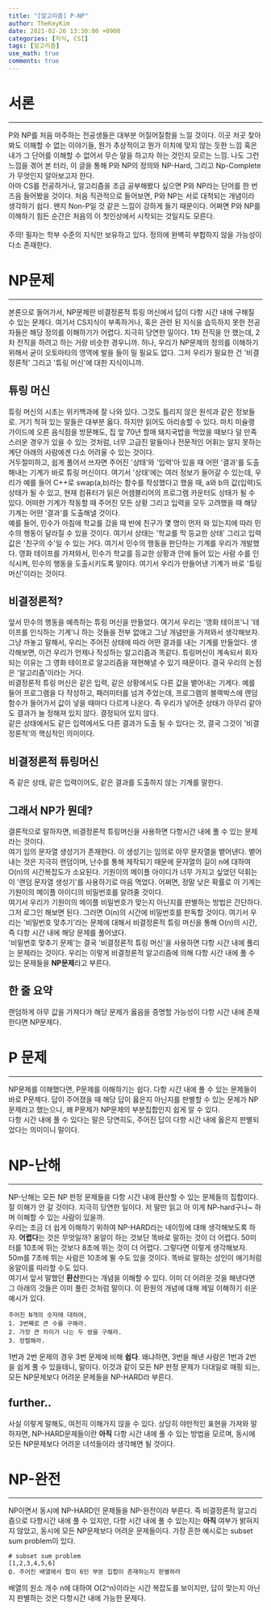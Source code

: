 ```yaml
---
title: "[알고리즘] P-NP"
author: TheKeyKim
date: 2021-02-26 13:30:00 +0900
categories: [지식, CSI]
tags: [알고리즘]
use_math: true
comments: true
---
```


# 서론
***
P와 NP를 처음 마주하는 전공생들은 대부분 어질어질함을 느낄 것이다. 이곳 저곳 찾아봐도 이해할 수 없는 이야기들, 뭔가 추상적이고 뭔가 이치에 맞지 않는 듯한 느낌 혹은 내가 그 단어를 이해할 수 없어서 무슨 말을 하고자 하는 것인지 모르는 느낌. 나도 그런 느낌을 겪어 본 터라, 이 글을 통해 P와 NP의 정의와 NP-Hard, 그리고 Np-Complete가 무엇인지 알아보고자 한다. <br>
아마 CS를 전공하거나, 알고리즘을 조금 공부해봤다 싶으면 P와 NP라는 단어를 한 번 즈음 들어봤을 것이다. 처음 직관적으로 들어보면, P와 NP는 서로 대척되는 개념이라 생각하기 쉽다. 왠지 Non-P일 것 같은 느낌이 강하게 들기 때문이다. 어쩌면 P와 NP를 이해하기 힘든 순간은 처음의 이 첫인상에서 시작되는 것일지도 모른다.<br>
<br>
주의! 필자는 학부 수준의 지식만 보유하고 있다. 정의에 완벽히 부합하지 않을 가능성이 다소 존재한다.
<br>
# NP문제
***
본론으로 들어가서, NP문제란 비결정론적 튜링 머신에서 답이 다항 시간 내에 구해질 수 있는 문제다. 여기서 CS지식이 부족하거나, 혹은 관련 된 지식을 습득하지 못한 전공자들은 해당 정의를 이해하기가 어렵다. 지극히 당연한 일이다. 1차 전직을 안 했는데, 2차 전직을 하려고 하는 거랑 비슷한 경우니까. 허나, 우리가 NP문제의 정의를 이해하기 위해서 굳이 오토마타의 영역에 발을 들이 밀 필요도 없다. 그저 우리가 필요한 건 '비결정론적' 그리고 '튜링 머신'에 대한 지식이니까.
## 튜링 머신
튜링 머신의 시초는 위키백과에 잘 나와 있다. 그것도 틀리지 않은 원석과 같은 정보들로. 거기 적혀 있는 말들은 대부분 옳다. 하지만 읽어도 아리송할 수 있다. 마치 미슐랭 가이드에 오른 음식점을 방문해도, 집 앞 70년 할매 돼지국밥을 먹었을 때보다 덜 만족스러운 경우가 있을 수 있는 것처럼, 너무 고급진 말들이나 전문적인 어휘는 알지 못하는 계단 아래의 사람에겐 다소 어려울 수 있는 것이다. 
<br>
거두절미하고, 쉽게 풀어서 쓰자면 주어진 '상태'와 '입력'아 있을 때 어떤 '결과'를 도출해내는 기계가 바로 튜링 머신이다. 여기서 '상태'에는 여러 정보가 들어갈 수 있는데, 우리가 예를 들어 C++로 swap(a,b)라는 함수를 작성했다고 했을 때, a와 b의 값(입력)도 상태가 될 수 있고, 현재 컴퓨터가 읽은 어셈블리어의 프로그램 카운터도 상태가 될 수 있다. 어떠한 기계가 작동할 때 주어진 모든 상황 그리고 입력을 모두 고려했을 때 해당 기계는 어떤 '결과'를 도출해낼 것이다.
<br>
예를 들어, 민수가 아침에 학교를 갔을 때 반에 친구가 몇 명이 먼저 와 있는지에 따라 민수의 행동이 달라질 수 있을 것이다. 여기서 상태는 '학교를 막 등교한 상태' 그리고 입력값은 '친구의 수'일 수 있는 거다. 여기서 민수의 행동을 판단하는 기계를 우리가 개발했다. 영화 테이프를 가져와서, 민수가 학교를 등교한 상황과 안에 들어 있는 사람 수를 인식시켜, 민수의 행동을 도출시키도록 말이다. 여기서 우리가 만들어낸 기계가 바로 '튜링 머신'이라는 것이다. 
<br>
## 비결정론적?
앞서 민수의 행동을 예측하는 튜링 머신을 만들었다. 여기서 우리는 '영화 테이프'니 '테이프를 인식하는 기계'니 하는 것들을 전부 없애고 그냥 개념만을 가져와서 생각해보자. <br>
그냥 까놓고 말해서, 우리는 주어진 상태에 따라 어떤 결과를 내는 기계를 만들었다. 생각해보면, 이건 우리가 언제나 작성하는 알고리즘과 똑같다. 튜링머신이 계속되서 회자되는 이유는 그 영화 테이프로 알고리즘을 재현해낼 수 있기 때문이다. 결국 우리의 논점은 '알고리즘'이라는 거다.
<br>
비결정론적 튜링 머신은 같은 입력, 같은 상황에서도 다른 값을 뱉어내는 기계다. 예를 들어 프로그램을 다 작성하고, 패러미터를 넘겨 주었는데, 프로그램의 블랙박스에 랜덤함수가 들어가서 값이 넣을 때마다 다르게 나온다. 즉 우리가 넣어준 상태가 아무리 같아도 결과가 늘 정해져 있지 않다. 결정되어 있지 않다. 
<br>
같은 상태에서도 같은 입력에서도 다른 결과가 도출 될 수 있다는 것, 결국 그것이 '비결정론적'의 핵심적인 의미이다. 
## 비결정론적 튜링머신
즉 같은 상태, 같은 입력이어도, 같은 결과를 도출하지 않는 기계를 말한다. 
## 그래서 NP가 뭔데?
결론적으로 말하자면, 비결정론적 튜링머신을 사용하면 다항시간 내에 풀 수 있는 문제라는 것이다. <br>
여기 임의 문자열 생성기가 존재한다. 이 생성기는 임의로 아무 문자열을 뱉어낸다. 뱉어내는 것은 지극히 랜덤이며, 난수를 통해 제작되기 때문에 문자열의 길이 n에 대하여 O(n)의 시간복잡도가 소요된다. 기원이의 메이플 아이디가 너무 가지고 싶었던 덕휘는 이 '랜덤 문자열 생성기'를 사용하기로 마음 먹었다. 어쩌면, 정말 낮은 확률로 이 기계는 기원이의 메이플 아이디의 비밀번호를 알려줄 것이다. <br>
여기서 우리가 기원이의 메이플 비밀번호가 맞는지 아닌지를 판별하는 방법은 간단하다. 그저 로그인 해보면 된다. 그러면 O(n)의 시간에 비밀번호를 판독할 것이다. 여기서 우리는 '비밀번호 맞추기'라는 문제에 대해서 비결정론적 튜링 머신을 통해 O(n)의 시간, 즉 다항 시간 내에 해당 문제를 풀어냈다. <br>
'비밀번호 맞추기 문제'는 결국 '비결정론적 튜링 머신'을 사용하면 다항 시간 내에 풀리는 문제라는 것이다. 우리는 이렇게 비결정론적 알고리즘에 의해 다항 시간 내에 풀 수 있는 문제들을 **NP문제**라고 부른다. <br>

## 한 줄 요약
랜덤하게 아무 값을 가져다가 해당 문제가 옳음을 증명할 가능성이 다항 시간 내에 존재한다면 NP문제다.
# P 문제
********************************
NP문제를 이해했다면, P문제를 이해하기는 쉽다. 다항 시간 내에 풀 수 있는 문제들이 바로 P문제다. 답이 주어졌을 때 해당 답이 옳은지 아닌지를 판별할 수 있는 문제가 NP문제라고 했는으니, 왜 P문제가 NP문제의 부분집합인지 쉽게 알 수 있다.<br>
다항 시간 내에 풀 수 있다는 말은 당연히도, 주어진 답이 다항 시간 내에 옳은지 판별되었다는 의미이니 말이다. 
# NP-난해
***
NP-난해는 모든 NP 판정 문제들을 다항 시간 내에 환산할 수 있는 문제들의 집합이다. 잘 이해가 안 갈 것이다. 지극히 당연한 일이다. 저 말만 읽고 아 이게 NP-hard구나~ 하며 이해할 수 있는 사람이 있을까. <Br>
우리는 조금 더 쉽게 이해하기 위하여 NP-HARD라는 네이밍에 대해 생각해보도록 하자. **어렵다**는 것은 무엇일까? 옹알이 하는 것보단 똑바로 말하는 것이 더 어렵다. 50미터를 10초에 뛰는 것보다 8초에 뛰는 것이 더 어렵다. 그렇다면 이렇게 생각해보자. 50m를 7초에 뛰는 사람은 10초에 뛸 수도 있을 것이다. 똑바로 말하는 성인이 애기처럼 옹알이를 따라할 수도 있다. 
<br>
여기서 앞서 말했던 **환산**한다는 개념을 이해할 수 있다. 이미 더 어려운 것을 해낸다면 그 아래의 것들은 이미 풀린 것처럼 말이다. 이 환원의 개념에 대해 제일 이해하기 쉬운 예시가 있다. 
```
주어진 N개의 숫자에 대하여, 
1. 3번째로 큰 수를 구해라.
2. 가장 큰 차이가 나는 두 쌍을 구해라.
3. 정렬해라.
```
1번과 2번 문제의 경우 3번 문제에 비해 **쉽다**. 왜냐하면, 3번을 해낸 사람은 1번과 2번을 쉽게 풀 수 있을테니, 말이다. 이것과 같이 모든 NP 판정 문제가 다대일로 매핑 되는, 모든 NP문제보다 어려운 문제들을 NP-HARD라 부른다.

## further..
사실 이렇게 말해도, 여전히 이해가지 않을 수 있다. 상당히 야만적인 표현을 가져와 말하자면, NP-HARD문제들이란 **아직** 다항 시간 내에 풀 수 있는 방법을 모르며, 동시에 모든 NP문제보다 어려운 녀석들이라 생각해면 될 것이다. <br>

# NP-완전
******
NP이면서 동시에 NP-HARD인 문제들을 NP-완전이라 부른다. 즉 비결정론적 알고리즘으로 다항시간 내에 풀 수 있지만, 다항 시간 내에 풀 수 있는지는 **아직** 여부가 밝혀지지 않았고, 동시에 모든 NP문제보다 어려운 문제들이다. 가장 흔한 예시로는 subset sum problem이 있다. <br>
```
# subset sum problem
[1,2,3,4,5,6]
Q. 주어진 배열에서 합이 6인 부분 집합이 존재하는지 판별하라
```
배열의 원소 개수 n에 대하여 O(2^n)이라는 시간 복잡도를 보이지만, 답이 맞는지 아닌지 판별하는 것은 다항시간 내에 가능한 문제다. 
